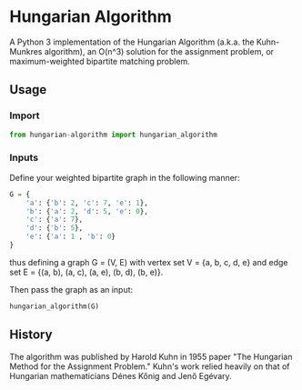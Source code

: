 # Hungarian Algorithm

A Python 3 implementation of the Hungarian Algorithm (a.k.a. the Kuhn-Munkres algorithm), an O(n^3) solution for the assignment problem, or maximum-weighted bipartite matching problem.

## Usage

### Import 

```python
from hungarian-algorithm import hungarian_algorithm
```
### Inputs

Define your weighted bipartite graph in the following manner:

```python
G = {
	'a': {'b': 2, 'c': 7, 'e': 1},
	'b': {'a': 2, 'd': 5, 'e': 0},
	'c': {'a': 7},
	'd': {'b': 5},
	'e': {'a': 1 , 'b': 0}
}
```

thus defining a graph G = (V, E) with vertex set V = {a, b, c, d, e} and edge set E = {(a, b), (a, c), (a, e), (b, d), (b, e)}.

Then pass the graph as an input:

```python
hungarian_algorithm(G)
```

## History

The algorithm was published by Harold Kuhn in 1955 paper "The Hungarian Method for the Assignment Problem." Kuhn's work relied heavily on that of Hungarian mathematicians D&eacute;nes K&#337;nig and Jen&#337; Eg&eacute;vary. 
